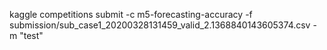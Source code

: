 kaggle competitions submit -c m5-forecasting-accuracy -f submission/sub_case1_20200328131459_valid_2.1368840143605374.csv -m "test"